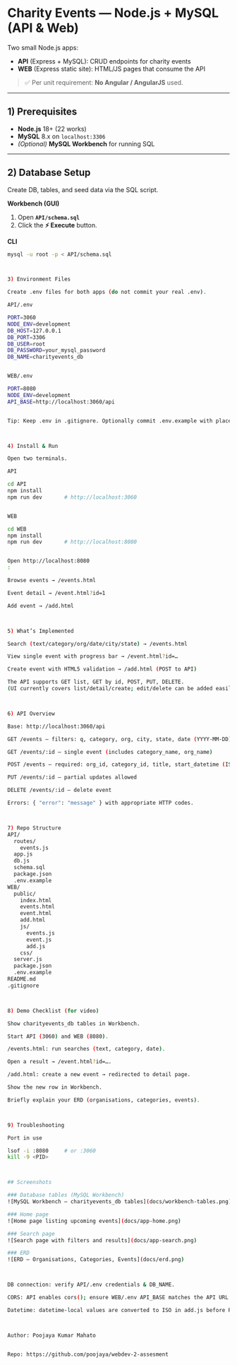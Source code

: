 # Charity Events — Node.js + MySQL (API & Web)

Two small Node.js apps:

- **API** (Express + MySQL): CRUD endpoints for charity events  
- **WEB** (Express static site): HTML/JS pages that consume the API

> ✅ Per unit requirement: **No Angular / AngularJS** used.

---

## 1) Prerequisites

- **Node.js** 18+ (22 works)
- **MySQL** 8.x on `localhost:3306`
- *(Optional)* **MySQL Workbench** for running SQL

---

## 2) Database Setup

Create DB, tables, and seed data via the SQL script.

**Workbench (GUI)**
1. Open **`API/schema.sql`**
2. Click the **⚡ Execute** button.

**CLI**
```bash
mysql -u root -p < API/schema.sql



3) Environment Files

Create .env files for both apps (do not commit your real .env).

API/.env

PORT=3060
NODE_ENV=development
DB_HOST=127.0.0.1
DB_PORT=3306
DB_USER=root
DB_PASSWORD=your_mysql_password
DB_NAME=charityevents_db


WEB/.env

PORT=8080
NODE_ENV=development
API_BASE=http://localhost:3060/api


Tip: Keep .env in .gitignore. Optionally commit .env.example with placeholders.



4) Install & Run

Open two terminals.

API

cd API
npm install
npm run dev       # http://localhost:3060


WEB

cd WEB
npm install
npm run dev       # http://localhost:8080


Open http://localhost:8080
:

Browse events → /events.html

Event detail → /event.html?id=1

Add event → /add.html



5) What’s Implemented

Search (text/category/org/date/city/state) → /events.html

View single event with progress bar → /event.html?id=…

Create event with HTML5 validation → /add.html (POST to API)

The API supports GET list, GET by id, POST, PUT, DELETE.
(UI currently covers list/detail/create; edit/delete can be added easily.)



6) API Overview

Base: http://localhost:3060/api

GET /events — filters: q, category, org, city, state, date (YYYY-MM-DD), after (ISO)

GET /events/:id — single event (includes category_name, org_name)

POST /events — required: org_id, category_id, title, start_datetime (ISO)

PUT /events/:id — partial updates allowed

DELETE /events/:id — delete event

Errors: { "error": "message" } with appropriate HTTP codes.



7) Repo Structure
API/
  routes/
    events.js
  app.js
  db.js
  schema.sql
  package.json
  .env.example
WEB/
  public/
    index.html
    events.html
    event.html
    add.html
    js/
      events.js
      event.js
      add.js
    css/
  server.js
  package.json
  .env.example
README.md
.gitignore



8) Demo Checklist (for video)

Show charityevents_db tables in Workbench.

Start API (3060) and WEB (8080).

/events.html: run searches (text, category, date).

Open a result → /event.html?id=….

/add.html: create a new event → redirected to detail page.

Show the new row in Workbench.

Briefly explain your ERD (organisations, categories, events).



9) Troubleshooting

Port in use

lsof -i :8080     # or :3060
kill -9 <PID>



## Screenshots

### Database tables (MySQL Workbench)
![MySQL Workbench – charityevents_db tables](docs/workbench-tables.png)

### Home page
![Home page listing upcoming events](docs/app-home.png)

### Search page
![Search page with filters and results](docs/app-search.png)

### ERD
![ERD – Organisations, Categories, Events](docs/erd.png)



DB connection: verify API/.env credentials & DB_NAME.

CORS: API enables cors(); ensure WEB/.env API_BASE matches the API URL.

Datetime: datetime-local values are converted to ISO in add.js before POST.



Author: Poojaya Kumar Mahato


Repo: https://github.com/poojaya/webdev-2-assesment